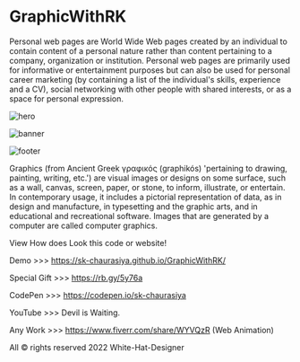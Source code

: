 # GraphicWithRK
Personal web pages are World Wide Web pages created by an individual to contain content of a personal nature rather than content pertaining to a company, organization or institution. Personal web pages are primarily used for informative or entertainment purposes but can also be used for personal career marketing (by containing a list of the individual's skills, experience and a CV), social networking with other people with shared interests, or as a space for personal expression.


![hero](https://user-images.githubusercontent.com/97239651/191741295-f5536a46-51c6-4809-9649-c559f37525b4.PNG)


![banner](https://user-images.githubusercontent.com/97239651/191741340-4a6a1ee5-24e7-4749-a56d-e1de46152437.PNG)


![footer](https://user-images.githubusercontent.com/97239651/191741353-3a43bc5a-e654-40dc-8e18-b02e91fe6588.PNG)


Graphics (from Ancient Greek γραφικός (graphikós) 'pertaining to drawing, painting, writing, etc.') are visual images or designs on some surface, such as a wall, canvas, screen, paper, or stone, to inform, illustrate, or entertain. In contemporary usage, it includes a pictorial representation of data, as in design and manufacture, in typesetting and the graphic arts, and in educational and recreational software. Images that are generated by a computer are called computer graphics.

View How does Look this code or website!

Demo >>> https://sk-chaurasiya.github.io/GraphicWithRK/

Special Gift >>> https://rb.gy/5y76a

CodePen >>> https://codepen.io/sk-chaurasiya

YouTube >>> Devil is Waiting.

Any Work >>> https://www.fiverr.com/share/WYVQzR (Web Animation)

All © rights reserved 2022 White-Hat-Designer
